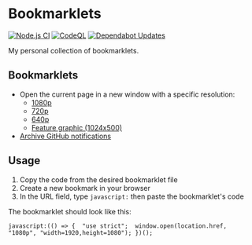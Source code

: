 # Bookmarklets

[![Node.js CI](https://github.com/NatoBoram/bookmarklets/actions/workflows/node.js.yaml/badge.svg)](https://github.com/NatoBoram/bookmarklets/actions/workflows/node.js.yaml) [![CodeQL](https://github.com/NatoBoram/bookmarklets/actions/workflows/github-code-scanning/codeql/badge.svg)](https://github.com/NatoBoram/bookmarklets/actions/workflows/github-code-scanning/codeql) [![Dependabot Updates](https://github.com/NatoBoram/bookmarklets/actions/workflows/dependabot/dependabot-updates/badge.svg)](https://github.com/NatoBoram/bookmarklets/actions/workflows/dependabot/dependabot-updates)

My personal collection of bookmarklets.

## Bookmarklets

- Open the current page in a new window with a specific resolution:
  - [1080p](./src/window_open/1080p.js)
  - [720p](./src/window_open/720p.js)
  - [640p](./src/window_open/640p.js)
  - [Feature graphic (1024x500)](./src/window_open/feature_graphic.js)
- [Archive GitHub notifications](./src/archive_github_notifications.js)

## Usage

1. Copy the code from the desired bookmarklet file
2. Create a new bookmark in your browser
3. In the URL field, type `javascript:` then paste the bookmarklet's code

The bookmarklet should look like this:

```log
javascript:(() => {  "use strict";  window.open(location.href, "1080p", "width=1920,height=1080"); })();
```
